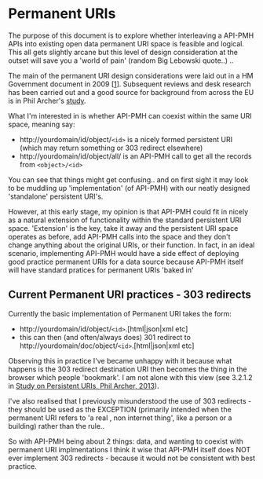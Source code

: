 # Permanent URIs
The purpose of this document is to explore whether interleaving a API-PMH APIs into existing open data permanent URI space is feasible and logical. This all gets slightly arcane but this level of design consideration at the outset will save you a 'world of pain' (random Big Lebowski quote..) ..

The main of the permanent URI design considerations were laid out in a HM Government document in 2009 [[1](https://www.gov.uk/government/publications/designing-uri-sets-for-the-uk-public-sector)]. Subsequent reviews and desk research has been carried out and a good source for background from across the EU is in Phil Archer's [study](http://philarcher.org/diary/2013/uripersistence/).

What I'm interested in is whether API-PMH can coexist within the same URI space, meaning say:
* http://yourdomain/id/object/`<id>` is a nicely formed persistent URI (which may return something or 303 redirect elsewhere)
* http://yourdomain/id/object/all/ is an API-PMH call to get all the records from `<object>/<id>`

You can see that things might get confusing.. and on first sight it may look to be muddling up 'implementation' (of API-PMH) with our neatly designed 'standalone' persistent URI's.  

However, at this early stage, my opinion is that API-PMH could fit in nicely as a natural extension of functionality within the standard persistent URI space. 'Extension' is the key, take it away and the persistent URI space operates as before, add API-PMH calls into the space and they don't change anything about the original URIs, or their function.
In fact, in an ideal scenario, implementing API-PMH would have a side effect of deploying good practice permanent URIs for a data source because API-PMH itself will have standard pratices for permanent URIs 'baked in'


## Current Permanent URI practices - 303 redirects
Currently the basic implementation of Permanent URI takes the form:

* http://yourdomain/id/object/`<id>`.[html|json|xml etc]
* this can then (and often/always does) 301 redirect to http://yourdomain/doc/object/`<id>`.[html|json|xml etc]

Observing this in practice I've became unhappy with it because what happens is the 303 redirect destination URI then becomes the thing in the browser which people 'bookmark'. I am not alone with this view (see 3.2.1.2 in [Study on Persistent URIs, Phil Archer, 2013](http://philarcher.org/diary/2013/uripersistence/#rulesmagt)).

I've also realised that I previously misunderstood the use of 303 redirects - they should be used as the EXCEPTION (primarily intended when the permanent URI refers to 'a real , non internet thing', like a person or a building) rather than the rule..

So with API-PMH being about 2 things: data, and wanting to coexist with permanent URI implmentations I think it wise that API-PMH itself does NOT ever implement 303 redirects - because it would not be consistent with best practice.



